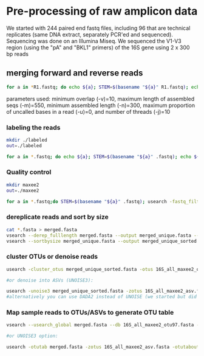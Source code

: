 # Pre-processing of raw amplicon data

We started with 244 paired end fastq files, including 96 that are technical replicates (same DNA extract, separately PCR'ed and sequenced).  
Sequencing was done on an Illumina Miseq. We sequenced the V1-V3 region (using the "pA" and "BKL1" primers) of the 16S gene using 2 x 300 bp reads

## merging forward and reverse reads 

```bash
for a in *R1.fastq; do echo ${a}; STEM=$(basename "${a}" R1.fastq); echo ${STEM}; pear -f ${STEM}R1.fastq -r ${STEM}R2.fastq -o ./${STEM}pear -v 10 -m 550 -n 300 -u 0 -j 10 | tee merging_output.txt; done
```

parameters used: minimum overlap (-v)=10, maximum length of assembled seqs (-m)=550, minimum assembled length (-n)=300, maximum proportion of uncalled bases in a read (-u)=0, and number of threads (-j)=10

### labeling the reads

```bash
mkdir ./labeled
out=./labeled

for a in *.fastq; do echo ${a}; STEM=$(basename "${a}" .fastq); echo ${STEM}; sed "-es/^@\(M0\)\(.*\)/@\1\2;barcodelabel=${STEM};/" < ${STEM}.fastq > $out/${STEM}.fastq; done
```

### Quality control

```bash
mkdir maxee2
out=./maxee2

for a in *.fastq;do STEM=$(basename "${a}" .fastq); usearch -fastq_filter ${a} -fastq_maxee 2 -fastq_minlen 450 -fastaout $out/${STEM}.fasta -log $out/${STEM}_maxee2_usearch.log; done
```

### dereplicate reads and sort by size

```bash
cat *.fasta > merged.fasta
vsearch --derep_fulllength merged.fasta --output merged_unique.fasta --sizeout --threads 10
vsearch --sortbysize merged_unique.fasta --output merged_unique_sorted.fasta --minsize 2 --threads 10
```

### cluster OTUs or denoise reads

```bash
usearch -cluster_otus merged_unique_sorted.fasta -otus 16S_all_maxee2_otu97.fasta -relabel OTU_ -log clustered_16S_all_maxee2_otu97.log

#or denoise into ASVs (UNOISE3):

usearch -unoise3 merged_unique_sorted.fasta -zotus 16S_all_maxee2_asv.fasta -tabbedout unoise3_16S_all_maxee2.txt
#alternatively you can use DADA2 instead of UNOISE (we started but did not yet finish comparing UPARSE and UNOISE output to DADA2 output)
```

### Map sample reads to OTUs/ASVs to generate OTU table

```bash
vsearch --usearch_global merged.fasta --db 16S_all_maxee2_otu97.fasta --id 0.97 --notrunclabels --strand plus --otutabout otutab_16S_all_maxee2_97.txt --threads 8

#or UNOISE3 option:

usearch -otutab merged.fasta -zotus 16S_all_maxee2_asv.fasta -otutabout otutab_16S_all_maxee2_asv.txt -notmatched unmatched_16S_all_maxee2_asv.fa -dbmatched ASVs_w_sizes_16S_all_maxee2.fa -log map_reads_to_ASVs_16S_all_maxee2.log -sizeout
